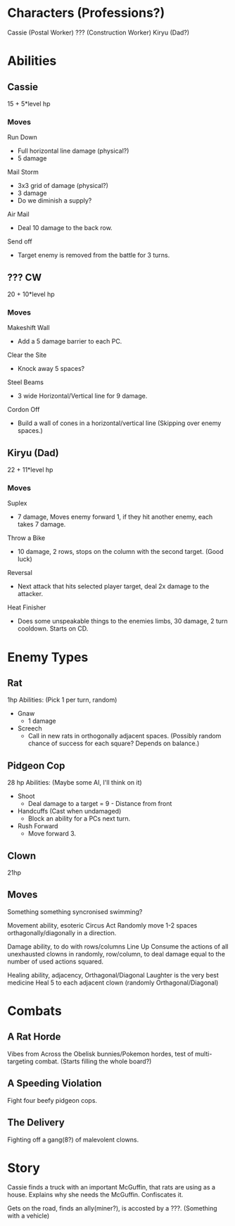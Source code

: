 # Characters (Professions?)

Cassie (Postal Worker)
??? (Construction Worker)
Kiryu (Dad?)

# Abilities

## Cassie

15 + 5\*level hp

### Moves

Run Down

-   Full horizontal line damage (physical?)
-   5 damage

Mail Storm

-   3x3 grid of damage (physical?)
-   3 damage
-   Do we diminish a supply?

Air Mail

-   Deal 10 damage to the back row.

Send off

-   Target enemy is removed from the battle for 3 turns.

## ??? CW

20 + 10\*level hp

### Moves

Makeshift Wall

-   Add a 5 damage barrier to each PC.

Clear the Site

-   Knock away 5 spaces?

Steel Beams

-   3 wide Horizontal/Vertical line for 9 damage.

Cordon Off

-   Build a wall of cones in a horizontal/vertical line (Skipping over enemy spaces.)

## Kiryu (Dad)

22 + 11\*level hp

### Moves

Suplex

-   7 damage, Moves enemy forward 1, if they hit another enemy, each takes 7 damage.

Throw a Bike

-   10 damage, 2 rows, stops on the column with the second target. (Good luck)

Reversal

-   Next attack that hits selected player target, deal 2x damage to the attacker.

Heat Finisher

-   Does some unspeakable things to the enemies limbs, 30 damage, 2 turn cooldown. Starts on CD.

# Enemy Types

## Rat

1hp
Abilities: (Pick 1 per turn, random)

-   Gnaw
    -   1 damage
-   Screech
    -   Call in new rats in orthogonally adjacent spaces. (Possibly random chance of success for each square? Depends on balance.)

## Pidgeon Cop

28 hp
Abilities: (Maybe some AI, I'll think on it)

-   Shoot
    -   Deal damage to a target = 9 - Distance from front
-   Handcuffs (Cast when undamaged)
    -   Block an ability for a PCs next turn.
-   Rush Forward
    -   Move forward 3.

## Clown

21hp

## Moves

Something something syncronised swimming?

Movement ability, esoteric
Circus Act
Randomly move 1-2 spaces orthagonally/diagonally in a direction.

Damage ability, to do with rows/columns
Line Up
Consume the actions of all unexhausted clowns in randomly, row/column, to deal damage equal to the number of used actions squared.

Healing ability, adjacency, Orthagonal/Diagonal
Laughter is the very best medicine
Heal 5 to each adjacent clown (randomly Orthagonal/Diagonal)

# Combats

## A Rat Horde

Vibes from Across the Obelisk bunnies/Pokemon hordes, test of multi-targeting combat. (Starts filling the whole board?)

## A Speeding Violation

Fight four beefy pidgeon cops.

## The Delivery

Fighting off a gang(8?) of malevolent clowns.

# Story

Cassie finds a truck with an important McGuffin, that rats are using as a house. Explains why she needs the McGuffin. Confiscates it.

Gets on the road, finds an ally(miner?), is accosted by a ???. (Something with a vehicle)
